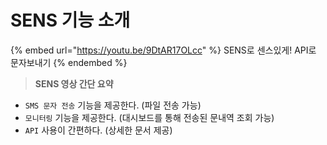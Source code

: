 # SENS 기능 소개

{% embed url="https://youtu.be/9DtAR17OLcc" %}
SENS로 센스있게! API로 문자보내기
{% endembed %}

> **SENS 영상 간단 요약**

* `SMS 문자 전송` 기능을 제공한다. (파일 전송 가능)
* `모니터링` 기능을 제공한다. (대시보드를 통해 전송된 문내역 조회 가능)
* `API` 사용이 간편하다. (상세한 문서 제공)&#x20;
